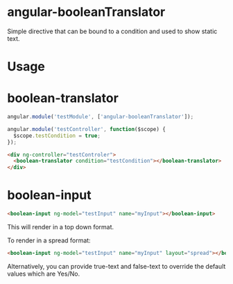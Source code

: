 # angular-booleanTranslator
Simple directive that can be bound to a condition and used to show static text.

# Usage

# boolean-translator
```javascript
angular.module('testModule', ['angular-booleanTranslator']);

angular.module('testController', function($scope) {
  $scope.testCondition = true;
});
```
```html
<div ng-controller="testControler">
  <boolean-translator condition="testCondition"></boolean-translator>
</div>
```

# boolean-input
```html
<boolean-input ng-model="testInput" name="myInput"></boolean-input>
```
This will render in a top down format.

To render in a spread format:
```html
<boolean-input ng-model="testInput" name="myInput" layout="spread"></boolean-input>
```

Alternatively, you can provide true-text and false-text to override the default
values which are Yes/No.
